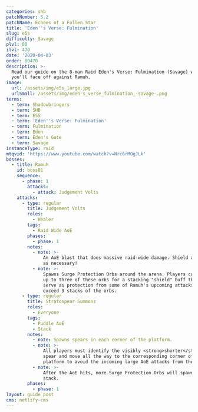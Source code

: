 ```yaml
---
categories: shb
patchNumber: 5.2
patchName: Echoes of a Fallen Star
title: 'Eden''s Verse: Fulmination'
slug: e5s
difficulty: Savage
plvl: 80
ilvl: 470
date: '2020-04-03'
order: 80470
description: >-
  Read our guide on the 8-man Raid Eden's Verse: Fulmination (Savage) where
  you'll face off against Ramuh.
image:
  url: /assets/img/e5s_large.jpg
  urlSmall: /assets/img/eden-s_verse_fulmination_-savage-.png
terms:
  - term: Shadowbringers
  - term: SHB
  - term: E5S
  - term: 'Eden''s Verse: Fulmination'
  - term: Fulmination
  - term: Eden
  - term: Eden's Gate
  - term: Savage
instanceType: raid
mtqvid: 'https://www.youtube.com/watch?v=Nrc6rMOgJLk'
bosses:
  - title: Ramuh
    id: boss01
    sequence:
      - phase: 1
        attacks:
          - attack: Judgement Volts
    attacks:
      - type: regular
        title: Judgement Volts
        roles:
          - Healer
        tags:
          - Raid Wide AoE
        phases:
          - phase: 1
        notes:
          - note: >-
              An AoE blast that does massive raid-wide damage. Shield and heal
              as necessary!
          - note: >-
              Spawns Surge Protection Orbs around the arena. Players can gather
              up to three of these orbs for a stacking "shield" buff that will
              serve as protection from some of Ramuh's upcoming attacks.  Do not
              exceed 3 stacks of the orbs.
      - type: regular
        title: Stratospear Summons
        roles:
          - Everyone
        tags:
          - Puddle AoE
          - Stack
        notes:
          - note: Spawns spears in each corner of the platform.
          - note: >-
              All players must identify the visibly <strong>shorter</strong>
              spear and move all the way to the corresponding corner of the
              platform to avoid the incoming large AoE attacks from the spears.
          - note: >-
              After the AoE hits, more Surge Protection Orbs will spawn. Grab 1
              stack.
        phases:
          - phase: 1
layout: guide_post
cms: netlify-cms
---
```

